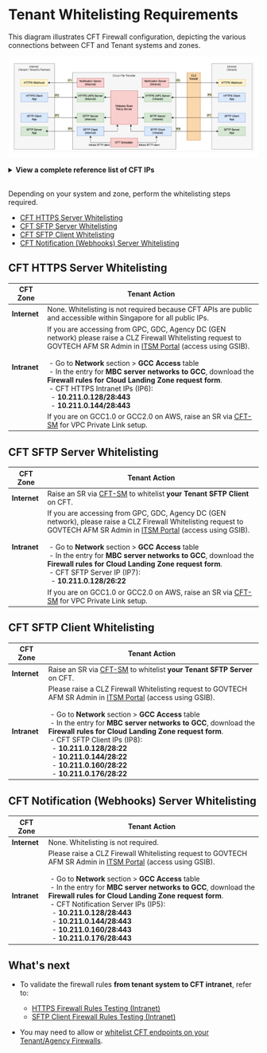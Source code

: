 # Tenant Whitelisting Requirements

This diagram illustrates CFT Firewall configuration, depicting the various connections between CFT and Tenant systems and zones.

![firewall-clearances](assets/firewall-clearances.png)

<details><summary><b>View a complete reference list of CFT IPs</b></summary>

|  Internet  |  Intranet  |
|---|---|
| **Webhook (IP1):**<br>18.143.30.35:443 | **Webhook (IP5)**:<br>10.211.0.128/28:443<br>10.211.0.144/28:443<br>10.211.0.160/28:443<br>10.211.0.176/28:443  |
| **HTTPS API (IP2):**<br>13.215.24.12:443<br>13.251.95.103:443<br>54.179.172.253:443  | **HTTPS API (IP6)**:<br>10.211.0.128/28:443<br>10.211.0.144/28:443  |
| **SFTP Server (IP3):**<br><u>SSH only</u><br>18.143.254.126:22<br>54.255.69.2:22<br>13.214.73.225:22<br><br><u>SSH + Password</u><br>13.228.88.235:22<br>18.142.149.152:22<br>52.221.109.108:22  | **SFTP Server (IP7):**<br>10.211.0.128/26:22  |
| **SFTP Client (IP4):**<br>54.255.110.113:22  | **SFTP Client (IP8):**<br>10.211.0.128/28:22<br>10.211.0.144/28:22<br>10.211.0.160/28:22<br>10.211.0.176/28:22  |

</details>

<br>

Depending on your system and zone, perform the whitelisting steps required.

- [CFT HTTPS Server Whitelisting](#cft-https-server-whitelisting)
- [CFT SFTP Server Whitelisting](#cft-sftp-server-whitelisting)
- [CFT SFTP Client Whitelisting](#cft-sftp-client-whitelisting)
- [CFT Notification (Webhooks) Server Whitelisting](#cft-notification-webhooks-server-whitelisting)

## CFT HTTPS Server Whitelisting

| CFT Zone | Tenant Action |
|---|---|
| **Internet** | None. Whitelisting is not required because CFT APIs are public and accessible within Singapore for all public IPs.
| **Intranet** | If you are accessing from GPC, GDC, Agency DC (GEN network) please raise a CLZ Firewall Whitelisting request to GOVTECH AFM SR Admin in [ITSM Portal](https://gccprod.sharepoint.com/sites/GOVTECH-intranet/it/SitePages/AFM_Forms.aspx) (access using GSIB). <br><br>&nbsp;- Go to <b>Network</b> section > <b>GCC Access</b> table<br>&nbsp;- In the entry for <b>MBC server networks to GCC</b>, download the <b>Firewall rules for Cloud Landing Zone request form</b>. <br>&nbsp;-  CFT HTTPS Intranet IPs (IP6): <Br>&nbsp;&nbsp;- **10.211.0.128/28:443**<br>&nbsp;&nbsp;- **10.211.0.144/28:443**
| | If you are on GCC1.0 or GCC2.0 on AWS, raise an SR via [CFT-SM](https://go.gov.sg/cft-sm) for VPC Private Link setup. |


## CFT SFTP Server Whitelisting

| CFT Zone | Tenant Action |
|---|---|
| **Internet** | Raise an SR via [CFT-SM](https://go.gov.sg/cft-sm) to whitelist **your Tenant SFTP Client** on CFT.
| **Intranet** | If you are accessing from GPC, GDC, Agency DC (GEN network), please raise a CLZ Firewall Whitelisting request to GOVTECH AFM SR Admin in [ITSM Portal](https://gccprod.sharepoint.com/sites/GOVTECH-intranet/it/SitePages/AFM_Forms.aspx) (access using GSIB). <br><br>&nbsp;- Go to <b>Network</b> section > <b>GCC Access</b> table<br>&nbsp;- In the entry for <b>MBC server networks to GCC</b>, download the <b>Firewall rules for Cloud Landing Zone request form</b>. <br>&nbsp;- CFT SFTP Server IP (IP7): <Br>&nbsp;&nbsp;- **10.211.0.128/26:22**
| | If you are on GCC1.0 or GCC2.0 on AWS, raise an SR via [CFT-SM](https://go.gov.sg/cft-sm) for VPC Private Link setup. |

## CFT SFTP Client Whitelisting

| CFT Zone | Tenant Action |
|---|---|
| **Internet** | Raise an SR via [CFT-SM](https://go.gov.sg/cft-sm) to whitelist **your Tenant SFTP Server** on CFT.
| **Intranet** | Please raise a CLZ Firewall Whitelisting request to GOVTECH AFM SR Admin in [ITSM Portal](https://gccprod.sharepoint.com/sites/GOVTECH-intranet/it/SitePages/AFM_Forms.aspx) (access using GSIB). <br><br>&nbsp;- Go to <b>Network</b> section > <b>GCC Access</b> table<br>&nbsp;- In the entry for <b>MBC server networks to GCC</b>, download the <b>Firewall rules for Cloud Landing Zone request form</b>. <br>&nbsp;- CFT SFTP Client IPs (IP8): <Br>&nbsp;&nbsp;- **10.211.0.128/28:22**<br>&nbsp;&nbsp;- **10.211.0.144/28:22**<br>&nbsp;&nbsp;- **10.211.0.160/28:22**<br>&nbsp;&nbsp;- **10.211.0.176/28:22**

## CFT Notification (Webhooks) Server Whitelisting

| CFT Zone | Tenant Action |
|---|---|
| **Internet** | None. Whitelisting is not required.
| **Intranet** | Please raise a CLZ Firewall Whitelisting request to GOVTECH AFM SR Admin in [ITSM Portal](https://gccprod.sharepoint.com/sites/GOVTECH-intranet/it/SitePages/AFM_Forms.aspx) (access using GSIB). <br><br>&nbsp;- Go to <b>Network</b> section > <b>GCC Access</b> table<br>&nbsp;- In the entry for <b>MBC server networks to GCC</b>, download the <b>Firewall rules for Cloud Landing Zone request form</b>. <br>&nbsp;- CFT Notification Server IPs (IP5): <Br>&nbsp;&nbsp;- **10.211.0.128/28:443** <Br>&nbsp;&nbsp;- **10.211.0.144/28:443**<Br>&nbsp;&nbsp;- **10.211.0.160/28:443**<Br>&nbsp;&nbsp;- **10.211.0.176/28:443** |


<!--  Back up 13 Jun

## CFT HTTPS Server Whitelisting

| CFT Zone | Tenant Action |
|---|---|
| **Internet** | None. Whitelisting is not required because CFT APIs are public and accessible within Singapore for all public IPs. //// DELETE However, if you want to access CFT APIs from outside of Singapore, you need to raise an SR via [CFT-SM](https://go.gov.sg/cft-sm) with your details. ////
| **Intranet** | If you are accessing from GPC, GDC, Agency DC (GEN network) or from GCC1.0, GCC2.0 on Google Cloud/Azure Cloud: <br><br>• Raise a CLZ Firewall Whitelisting request to GovTech AFM SR Admin at afm_sr_admin@tech.gov.sg and include your system details and CFT HTTPS Intranet IPs (IP6): <Br>&nbsp;&nbsp;- **10.211.0.128/28:443**<br>&nbsp;&nbsp;- **10.211.0.144/28:443**
| | If you are on GCC1.0 or GCC2.0 on AWS, raise an SR via [CFT-SM](https://go.gov.sg/cft-sm) for VPC Private Link setup. |


## CFT SFTP Server Whitelisting

| CFT Zone | Tenant Action |
|---|---|
| **Internet** | Raise an SR via [CFT-SM](https://go.gov.sg/cft-sm) to whitelist **your Tenant SFTP Client** on CFT.
| **Intranet** | If you are accessing from GPC, GDC, Agency DC (GEN network) or from GCC1.0, GCC2.0 on Google Cloud/Azure Cloud: <br><br>• Raise a CLZ Firewall Whitelisting request to GovTech AFM SR Admin at afm_sr_admin@tech.gov.sg and include your system details and CFT SFTP Server IP (IP7): <Br>&nbsp;&nbsp;- **10.211.0.128/26:22**
| | If you are on GCC1.0 or GCC2.0 on AWS, raise an SR via [CFT-SM](https://go.gov.sg/cft-sm) for VPC Private Link setup. |

## CFT SFTP Client Whitelisting

| CFT Zone | Tenant Action |
|---|---|
| **Internet** | Raise an SR via [CFT-SM](https://go.gov.sg/cft-sm) to whitelist **your Tenant SFTP Server** on CFT.
| **Intranet** | Raise a CLZ Firewall Whitelisting request to GovTech AFM SR Admin at afm_sr_admin@tech.gov.sg and include your system details and CFT SFTP Client IPs (IP8): <Br>&nbsp;&nbsp;- **10.211.0.128/28:22**<br>&nbsp;&nbsp;- **10.211.0.144/28:22**<br>&nbsp;&nbsp;- **10.211.0.160/28:22**<br>&nbsp;&nbsp;- **10.211.0.176/28:22**

//// DELETE
| | If you are on GCC1.0 or GCC2.0 on AWS, raise an SR via [CFT-SM](https://go.gov.sg/cft-sm) for VPC Private Link setup. | //// DELETE

## CFT Notification (Webhooks) Server Whitelisting

| CFT Zone | Tenant Action |
|---|---|
| **Internet** | None. Whitelisting is not required.
| **Intranet** | Raise a CLZ Firewall Whitelisting request to GovTech AFM SR Admin at afm_sr_admin@tech.gov.sg and include your system details and CFT Notification Server IPs (IP5): <Br>&nbsp;&nbsp;- **10.211.0.128/28:443** <Br>&nbsp;&nbsp;- **10.211.0.144/28:443**<Br>&nbsp;&nbsp;- **10.211.0.160/28:443**<Br>&nbsp;&nbsp;- **10.211.0.176/28:443** |

-->

## What's next

- To validate the firewall rules **from tenant system to CFT intranet**, refer to:
    - [HTTPS Firewall Rules Testing (Intranet)](https://docs.developer.tech.gov.sg/docs/cft-additional-docs/https-firewall)
    - [SFTP Client Firewall Rules Testing (Intranet)](https://docs.developer.tech.gov.sg/docs/cft-additional-docs/sftp-firewall)

- You may need to allow or [whitelist CFT endpoints on your Tenant/Agency Firewalls](https://docs.developer.tech.gov.sg/docs/cft-additional-docs/firewall-clearance ).